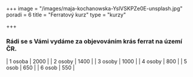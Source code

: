 +++
image = "/images/maja-kochanowska-YslVSKPZe0E-unsplash.jpg"
poradi = 6
title = "Ferratový kurz"
type = "kurzy"

+++
### Rádi se s Vámi vydáme za objevováním krás ferrat na území ČR.

| 1 osoba 	| 2000 	|
| 2 osoby 	| 1400 	|
| 3 osoby 	| 1000 	|
| 4 osoby 	| 800  	|
| 5 osob  	| 650  	|
| 6 osob  	| 550  	|